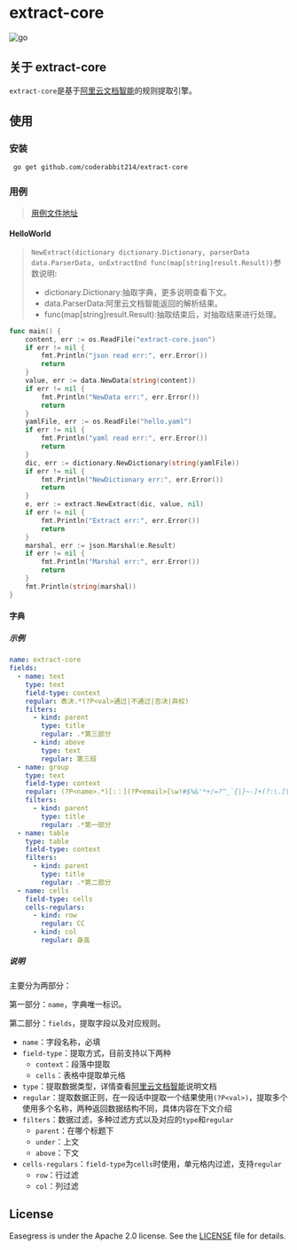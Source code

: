 # extract-core

![go](https://img.shields.io/badge/Go-v1.19-blue)

## 关于 extract-core

`extract-core`是基于[阿里云文档智能](https://www.aliyun.com/product/ai/docmind)的规则提取引擎。

## 使用

### 安装

```bash
 go get github.com/coderabbit214/extract-core
```

### 用例

> [用例文件地址](https://github.com/coderabbit214/extract-core/tree/main/example)

#### HelloWorld

> `NewExtract(dictionary dictionary.Dictionary, parserData data.ParserData, onExtractEnd func(map[string]result.Result))`参数说明:
>
> - dictionary.Dictionary:抽取字典，更多说明查看下文。
> - data.ParserData:阿里云文档智能返回的解析结果。
> - func(map[string]result.Result):抽取结束后，对抽取结果进行处理。

```go
func main() {
	content, err := os.ReadFile("extract-core.json")
	if err != nil {
		fmt.Println("json read err:", err.Error())
		return
	}
	value, err := data.NewData(string(content))
	if err != nil {
		fmt.Println("NewData err:", err.Error())
		return
	}
	yamlFile, err := os.ReadFile("hello.yaml")
	if err != nil {
		fmt.Println("yaml read err:", err.Error())
		return
	}
	dic, err := dictionary.NewDictionary(string(yamlFile))
	if err != nil {
		fmt.Println("NewDictionary err:", err.Error())
		return
	}
	e, err := extract.NewExtract(dic, value, nil)
	if err != nil {
		fmt.Println("Extract err:", err.Error())
		return
	}
	marshal, err := json.Marshal(e.Result)
	if err != nil {
		fmt.Println("Marshal err:", err.Error())
		return
	}
	fmt.Println(string(marshal))
}
```

#### 字典

##### 示例

```yaml
name: extract-core
fields:
  - name: text
    type: text
    field-type: context
    regular: 表决.*(?P<val>通过|不通过|否决|弃权)
    filters:
      - kind: parent
        type: title
        regular: .*第三部分
      - kind: above
        type: text
        regular: 第三段
  - name: group
    type: text
    field-type: context
    regular: (?P<name>.*)[:：](?P<email>[\w!#$%&'*+/=?^_`{|}~-]+(?:\.[\w!#$%&'*+/=?^_`{|}~-]+)*@(?:[\w](?:[\w-]*[\w])?\.)+[\w](?:[\w-]*[\w])?)
    filters:
      - kind: parent
        type: title
        regular: .*第一部分
  - name: table
    type: table
    field-type: context
    filters:
      - kind: parent
        type: title
        regular: .*第二部分
  - name: cells
    field-type: cells
    cells-regulars:
      - kind: row
        regular: CC
      - kind: col
        regular: 身高
```

##### 说明

主要分为两部分：

第一部分：`name`，字典唯一标识。

第二部分：`fields`，提取字段以及对应规则。

- `name`：字段名称，必填
- `field-type`：提取方式，目前支持以下两种
  - `context`：段落中提取
  - `cells`：表格中提取单元格
- `type`：提取数据类型，详情查看[阿里云文档智能](https://www.aliyun.com/product/ai/docmind)说明文档
- `regular`：提取数据正则，在一段话中提取一个结果使用`(?P<val>)`，提取多个使用多个名称，两种返回数据结构不同，具体内容在下文介绍
- `filters`：数据过滤，多种过滤方式以及对应的`type`和`regular`
  - `parent`：在哪个标题下
  - `under`：上文
  - `above`：下文
- `cells-regulars`：`field-type`为`cells`时使用，单元格内过滤，支持`regular`
  - `row`：行过滤
  - `col`：列过滤

## License

Easegress is under the Apache 2.0 license. See the [LICENSE](https://github.com/coderabbit214/easegress/blob/main/LICENSE) file for details.

